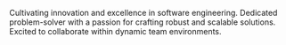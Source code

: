 Cultivating innovation and excellence in software engineering. Dedicated problem-solver with a passion for crafting robust and scalable solutions. Excited to collaborate within dynamic team environments.
